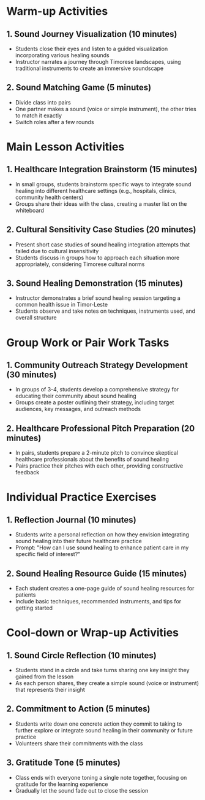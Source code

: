 # Warm-up Activities

## 1. Sound Journey Visualization (10 minutes)
- Students close their eyes and listen to a guided visualization incorporating various healing sounds
- Instructor narrates a journey through Timorese landscapes, using traditional instruments to create an immersive soundscape

## 2. Sound Matching Game (5 minutes)
- Divide class into pairs
- One partner makes a sound (voice or simple instrument), the other tries to match it exactly
- Switch roles after a few rounds

# Main Lesson Activities

## 1. Healthcare Integration Brainstorm (15 minutes)
- In small groups, students brainstorm specific ways to integrate sound healing into different healthcare settings (e.g., hospitals, clinics, community health centers)
- Groups share their ideas with the class, creating a master list on the whiteboard

## 2. Cultural Sensitivity Case Studies (20 minutes)
- Present short case studies of sound healing integration attempts that failed due to cultural insensitivity
- Students discuss in groups how to approach each situation more appropriately, considering Timorese cultural norms

## 3. Sound Healing Demonstration (15 minutes)
- Instructor demonstrates a brief sound healing session targeting a common health issue in Timor-Leste
- Students observe and take notes on techniques, instruments used, and overall structure

# Group Work or Pair Work Tasks

## 1. Community Outreach Strategy Development (30 minutes)
- In groups of 3-4, students develop a comprehensive strategy for educating their community about sound healing
- Groups create a poster outlining their strategy, including target audiences, key messages, and outreach methods

## 2. Healthcare Professional Pitch Preparation (20 minutes)
- In pairs, students prepare a 2-minute pitch to convince skeptical healthcare professionals about the benefits of sound healing
- Pairs practice their pitches with each other, providing constructive feedback

# Individual Practice Exercises

## 1. Reflection Journal (10 minutes)
- Students write a personal reflection on how they envision integrating sound healing into their future healthcare practice
- Prompt: "How can I use sound healing to enhance patient care in my specific field of interest?"

## 2. Sound Healing Resource Guide (15 minutes)
- Each student creates a one-page guide of sound healing resources for patients
- Include basic techniques, recommended instruments, and tips for getting started

# Cool-down or Wrap-up Activities

## 1. Sound Circle Reflection (10 minutes)
- Students stand in a circle and take turns sharing one key insight they gained from the lesson
- As each person shares, they create a simple sound (voice or instrument) that represents their insight

## 2. Commitment to Action (5 minutes)
- Students write down one concrete action they commit to taking to further explore or integrate sound healing in their community or future practice
- Volunteers share their commitments with the class

## 3. Gratitude Tone (5 minutes)
- Class ends with everyone toning a single note together, focusing on gratitude for the learning experience
- Gradually let the sound fade out to close the session